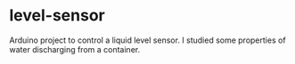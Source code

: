# level-sensor
Arduino project to control a liquid level sensor. I studied some properties of water discharging from a container.
